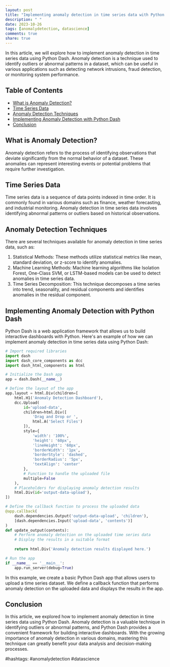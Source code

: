 ```yaml
---
layout: post
title: "Implementing anomaly detection in time series data with Python Dash"
description: " "
date: 2023-10-26
tags: [anomalydetection, datascience]
comments: true
share: true
---
```


In this article, we will explore how to implement anomaly detection in time series data using Python Dash. Anomaly detection is a technique used to identify outliers or abnormal patterns in a dataset, which can be useful in various applications such as detecting network intrusions, fraud detection, or monitoring system performance.

## Table of Contents
- [What is Anomaly Detection?](#what-is-anomaly-detection)
- [Time Series Data](#time-series-data)
- [Anomaly Detection Techniques](#anomaly-detection-techniques)
- [Implementing Anomaly Detection with Python Dash](#implementing-anomaly-detection-with-python-dash)
- [Conclusion](#conclusion)

## What is Anomaly Detection?

Anomaly detection refers to the process of identifying observations that deviate significantly from the normal behavior of a dataset. These anomalies can represent interesting events or potential problems that require further investigation.

## Time Series Data

Time series data is a sequence of data points indexed in time order. It is commonly found in various domains such as finance, weather forecasting, and industrial monitoring. Anomaly detection in time series data involves identifying abnormal patterns or outliers based on historical observations.

## Anomaly Detection Techniques

There are several techniques available for anomaly detection in time series data, such as:

1. Statistical Methods: These methods utilize statistical metrics like mean, standard deviation, or z-score to identify anomalies.
2. Machine Learning Methods: Machine learning algorithms like Isolation Forest, One-Class SVM, or LSTM-based models can be used to detect anomalies in time series data.
3. Time Series Decomposition: This technique decomposes a time series into trend, seasonality, and residual components and identifies anomalies in the residual component.

## Implementing Anomaly Detection with Python Dash

Python Dash is a web application framework that allows us to build interactive dashboards with Python. Here's an example of how we can implement anomaly detection in time series data using Python Dash:

```python
# Import required libraries
import dash
import dash_core_components as dcc
import dash_html_components as html

# Initialize the Dash app
app = dash.Dash(__name__)

# Define the layout of the app
app.layout = html.Div(children=[
    html.H1('Anomaly Detection Dashboard'),
    dcc.Upload(
        id='upload-data',
        children=html.Div([
            'Drag and Drop or ',
            html.A('Select Files')
        ]),
        style={
            'width': '100%',
            'height': '60px',
            'lineHeight': '60px',
            'borderWidth': '1px',
            'borderStyle': 'dashed',
            'borderRadius': '5px',
            'textAlign': 'center'
        },
        # Function to handle the uploaded file
        multiple=False
    ),
    # Placeholders for displaying anomaly detection results
    html.Div(id='output-data-upload'),
])

# Define the callback function to process the uploaded data
@app.callback(
    dash.dependencies.Output('output-data-upload', 'children'),
    [dash.dependencies.Input('upload-data', 'contents')]
)
def update_output(contents):
    # Perform anomaly detection on the uploaded time series data
    # Display the results in a suitable format
    
    return html.Div('Anomaly detection results displayed here.')

# Run the app
if __name__ == '__main__':
    app.run_server(debug=True)
```

In this example, we create a basic Python Dash app that allows users to upload a time series dataset. We define a callback function that performs anomaly detection on the uploaded data and displays the results in the app.

## Conclusion

In this article, we explored how to implement anomaly detection in time series data using Python Dash. Anomaly detection is a valuable technique in identifying outliers or abnormal patterns, and Python Dash provides a convenient framework for building interactive dashboards. With the growing importance of anomaly detection in various domains, mastering this technique can greatly benefit your data analysis and decision-making processes.

#hashtags: #anomalydetection #datascience